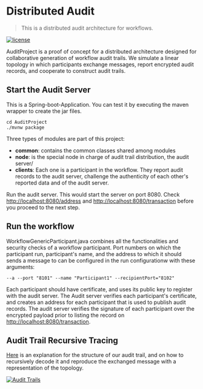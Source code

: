 # Distributed Audit
> This is a distributed audit architecture for workflows.

[![license](https://img.shields.io/badge/license-ASF2-blue.svg)](https://github.com/antonionehme/repo/blob/master/AuditProject/AuditProject/LICENSE)

AuditProject is a proof of concept for a distributed architecture designed for collaborative generation of workflow audit trails. We simulate a linear topology in which participants exchange messages, report encrypted audit records, and cooperate to construct audit trails.

## Start the Audit Server
This is a Spring-boot-Application. You can test it by executing the maven wrapper to create the jar files.

```shell
cd AuditProject
./mvnw package
```
Three types of modules are part of this project:
* __common__: contains the common classes shared among modules
* __node__: is the special node in charge of audit trail distribution, the audit server/
* __clients__: Each one is a participant in the workflow. They report audit records to the audit server, challenge the authenticity of each other's reported data and of the audit server.

Run the audit server. This would start the server on port 8080. Check <http://localhost:8080/address> and  <http://localhost:8080/transaction>  before you proceed to the next step.

## Run the workflow

WorkflowGenericParticipant.java combines all the functionalities and security checks of a workflow participant. Port numbers on which the participant run, participant's name, and the address to which it should sends a message to can be configured in the run configurationw with these arguments:
```shell
--a --port "8101" --name "Participant1" --recipientPort="8102"
```

Each participant should have certificate, and uses its public key to register with the audit server. The Audit server verifies each participant's certificate, and creates an address for each participant that is used to publish audit records. The audit server verifies the signature of each participant over the encrypted payload prior to listing the record on <http://localhost:8080/transaction>.


## Audit Trail Recursive Tracing
[Here](https://github.com/antonionehme/repo/blob/master/Audit-Trails-Decoding.pptx) is an explanation for the structure of our audit trail, and on how to recursively decode it and reproduce the exchanged message with a representation of the topology.

[![Audit Trails](https://github.com/antonionehme/repo/blob/master/ComplexWorkflow.jpg)]()
